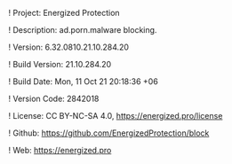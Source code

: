 ! Project: Energized Protection

! Description: ad.porn.malware blocking.

! Version: 6.32.0810.21.10.284.20

! Build Version: 21.10.284.20

! Build Date: Mon, 11 Oct 21 20:18:36 +06

! Version Code: 2842018

! License: CC BY-NC-SA 4.0, https://energized.pro/license

! Github: https://github.com/EnergizedProtection/block

! Web: https://energized.pro
